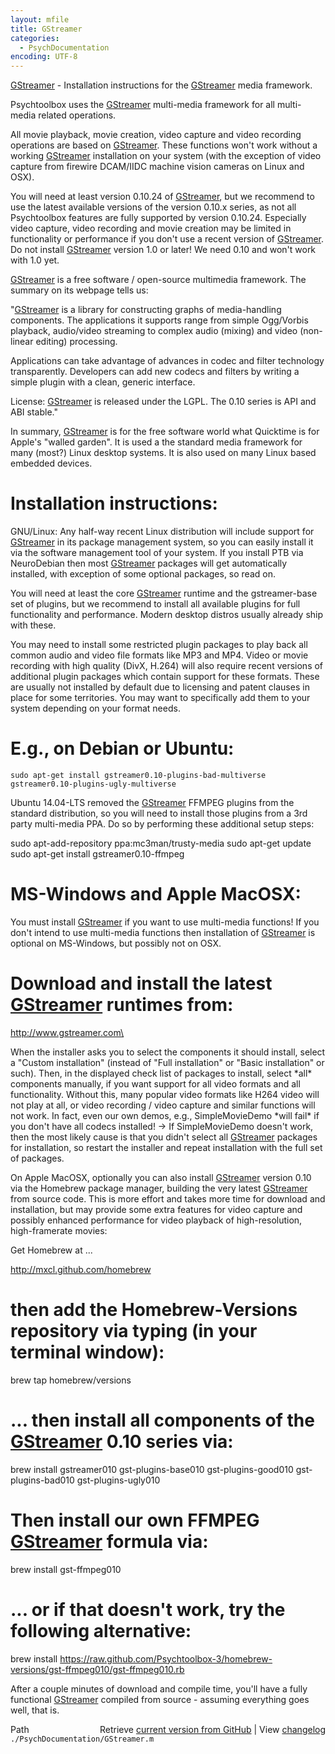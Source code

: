 ```yaml
---
layout: mfile
title: GStreamer
categories:
  - PsychDocumentation
encoding: UTF-8
---
```


[GStreamer](/docs/GStreamer) - Installation instructions for the [GStreamer](/docs/GStreamer) media framework.

Psychtoolbox uses the [GStreamer](/docs/GStreamer) multi-media framework for all multi-media
related operations.

All movie playback, movie creation, video capture and video recording
operations are based on [GStreamer](/docs/GStreamer). These functions won't work without a
working [GStreamer](/docs/GStreamer) installation on your system (with the exception of video
capture from firewire DCAM/IIDC machine vision cameras on Linux and OSX).

You will need at least version 0.10.24 of [GStreamer](/docs/GStreamer), but we recommend to
use the latest available versions of the version 0.10.x series, as not
all Psychtoolbox features are fully supported by version 0.10.24.
Especially video capture, video recording and movie creation may be
limited in functionality or performance if you don't use a recent version
of [GStreamer](/docs/GStreamer). Do not install [GStreamer](/docs/GStreamer) version 1.0 or later! We need 0.10
and won't work with 1.0 yet.

[GStreamer](/docs/GStreamer) is a free software / open-source multimedia framework. The
summary on its webpage tells us:

"[GStreamer](/docs/GStreamer) is a library for constructing graphs of media-handling
components. The applications it supports range from simple Ogg/Vorbis
playback, audio/video streaming to complex audio (mixing) and video
(non-linear editing) processing.

Applications can take advantage of advances in codec and filter
technology transparently. Developers can add new codecs and filters by
writing a simple plugin with a clean, generic interface.

License: [GStreamer](/docs/GStreamer) is released under the LGPL. The 0.10 series is API and
ABI stable."

In summary, [GStreamer](/docs/GStreamer) is for the free software world what Quicktime is
for Apple's "walled garden". It is used a the standard media framework
for many (most?) Linux desktop systems. It is also used on many Linux
based embedded devices.


# Installation instructions:


GNU/Linux: Any half-way recent Linux distribution will include support
for [GStreamer](/docs/GStreamer) in its package management system, so you can easily install
it via the software management tool of your system. If you install PTB
via NeuroDebian then most [GStreamer](/docs/GStreamer) packages will get automatically
installed, with exception of some optional packages, so read on.

You will need at least the core [GStreamer](/docs/GStreamer) runtime and the gstreamer-base
set of plugins, but we recommend to install all available plugins for
full functionality and performance. Modern desktop distros usually
already ship with these.

You may need to install some restricted plugin packages to play back all
common audio and video file formats like MP3 and MP4. Video or movie
recording with high quality (DivX, H.264) will also require recent
versions of additional plugin packages which contain support for these
formats. These are usually not installed by default due to licensing and
patent clauses in place for some territories. You may want to
specifically add them to your system depending on your format needs.

# E.g., on Debian or Ubuntu:

    sudo apt-get install gstreamer0.10-plugins-bad-multiverse
    gstreamer0.10-plugins-ugly-multiverse

Ubuntu 14.04-LTS removed the [GStreamer](/docs/GStreamer) FFMPEG plugins from the standard
distribution, so you will need to install those plugins from a 3rd
party multi-media PPA. Do so by performing these additional setup steps:

sudo apt-add-repository ppa:mc3man/trusty-media
sudo apt-get update
sudo apt-get install gstreamer0.10-ffmpeg


# MS-Windows and Apple MacOSX:

You must install [GStreamer](/docs/GStreamer) if you want to use multi-media functions! If
you don't intend to use multi-media functions then installation of
[GStreamer](/docs/GStreamer) is optional on MS-Windows, but possibly not on OSX.

# Download and install the latest [GStreamer](/docs/GStreamer) runtimes from:

<http://www.gstreamer.com\>

When the installer asks you to select the components it should install,
select a "Custom installation" (instead of "Full installation" or "Basic
installation" or such). Then, in the displayed check list of packages to
install, select \*all\* components manually, if you want support for all
video formats and all functionality. Without this, many popular video
formats like H264 video will not play at all, or video recording / video
capture and similar functions will not work. In fact, even our own demos,
e.g., SimpleMovieDemo \*will fail\* if you don't have all codecs installed!
\-\> If SimpleMovieDemo doesn't work, then the most likely cause is that
you didn't select all [GStreamer](/docs/GStreamer) packages for installation, so restart the
installer and repeat installation with the full set of packages.


On Apple MacOSX, optionally you can also install [GStreamer](/docs/GStreamer) version 0.10
via the Homebrew package manager, building the very latest [GStreamer](/docs/GStreamer) from
source code. This is more effort and takes more time for download and
installation, but may provide some extra features for video capture and
possibly enhanced performance for video playback of high-resolution,
high-framerate movies:

Get Homebrew at ...

http://mxcl.github.com/homebrew

# then add the Homebrew-Versions repository via typing (in your terminal window):

brew tap homebrew/versions

# ... then install all components of the [GStreamer](/docs/GStreamer) 0.10 series via:

brew install gstreamer010 gst-plugins-base010 gst-plugins-good010
gst-plugins-bad010 gst-plugins-ugly010

# Then install our own FFMPEG [GStreamer](/docs/GStreamer) formula via:

brew install gst-ffmpeg010

# ... or if that doesn't work, try the following alternative:

brew install https://raw.github.com/Psychtoolbox-3/homebrew-versions/gst-ffmpeg010/gst-ffmpeg010.rb

After a couple minutes of download and compile time, you'll have a fully
functional [GStreamer](/docs/GStreamer) compiled from source - assuming everything goes
well, that is.



<div class="code_header" style="text-align:right;">
  <span style="float:left;">Path&nbsp;&nbsp;</span> <span class="counter">Retrieve <a href=
  "https://raw.github.com/Psychtoolbox-3/Psychtoolbox-3/beta/./PsychDocumentation/GStreamer.m">current version from GitHub</a> | View <a href=
  "https://github.com/Psychtoolbox-3/Psychtoolbox-3/commits/beta/./PsychDocumentation/GStreamer.m">changelog</a></span>
</div>
<div class="code">
  <code>./PsychDocumentation/GStreamer.m</code>
</div>
